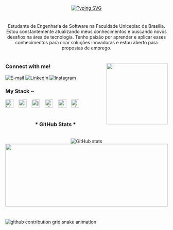 <div align="center">
  <a href="https://git.io/typing-svg">
    <img src="https://readme-typing-svg.demolab.com?font=Fira+Code&weight=500&size=22&pause=1000&color=FF00F6&center=true&vCenter=true&random=false&width=524&lines=%E2%8A%B9+Welcome+to+my+profile!+%CB%99%E1%B5%95%CB%99+%E2%8A%B9+" alt="Typing SVG">
  </a>
</div>

<img align="center" alt="" src="imagem futura ">

#

<p align="center">Estudante de Engenharia de Software na Faculdade Uniceplac de Brasília. Estou constantemente atualizando meus conhecimentos e buscando novos desafios na área de tecnologia. Tenho paixão por aprender e aplicar esses conhecimentos para criar soluções inovadoras e estou aberto para propostas de emprego.
  
#

<img align="right" alt="" height="190px" src="https://media.discordapp.net/attachments/1143514438717165589/1309051153870360596/download.gif?ex=67402c64&is=673edae4&hm=fe26f6de244af1d2d2bebbca5aa0ce2bc30bf2dd3225eaaf72aabce93145cf59&=">

<h3 align="left">Connect with me!</h3>

[![E-mail](https://img.shields.io/badge/-Email-000?style=for-the-badge&logo=microsoft-outlook&logoColor=FF00F6&color:FFF)](mailto:pedrolek721@gmail.com)
[![LinkedIn](https://img.shields.io/badge/-LinkedIn-000?style=for-the-badge&logo=linkedin&logoColor=FF00F6&color:FFF)](https://www.linkedin.com/in/pedro-vin%C3%ADcius-45269031a/)
[![Instagram](https://img.shields.io/badge/-Instagram-000?style=for-the-badge&logo=instagram&logoColor=FF00F6&color:FFF)](https://www.instagram.com/uepdrx/)


<h3 align="left">My Stack ~</h3>

<div align="left">
  <img src="https://cdn.jsdelivr.net/gh/devicons/devicon/icons/html5/html5-original.svg" height="25" alt="html5 logo"  />
  <img width="8" />
  <img src="https://cdn.jsdelivr.net/gh/devicons/devicon/icons/css3/css3-original.svg" height="25" alt="css3 logo"  />
  <img width="8" />
  <img src="https://cdn.jsdelivr.net/gh/devicons/devicon/icons/javascript/javascript-plain.svg" height="25" alt="javascript logo"  />
  <img width="8" />
  <img src="https://cdn.jsdelivr.net/gh/devicons/devicon@latest/icons/php/php-original.svg" height="25" alt="php logo"  />
  <img width="8" />
  <img src="https://cdn.jsdelivr.net/gh/devicons/devicon@latest/icons/aftereffects/aftereffects-original.svg" height="25" alt="php logo"  />
  <img width="8" />
  <img src="https://cdn.jsdelivr.net/gh/devicons/devicon@latest/icons/photoshop/photoshop-original.svg" height="25" alt="photoshop logo"  />
</div>


#

<div style="text-align: center;" align="center">
  <h3>* GitHub Stats *</h3>
  <br>
  <img src="https://github-readme-stats-git-masterrstaa-rickstaa.vercel.app/api?username=madeinpdr&hide_title=true&show_icons=true&include_all_commits=false&count_private=true&line_height=36&hide=issues&bg_color=000&title_color=FF00F6&text_color=FFF&border_radius=8&border_color=561760&icon_color=FF00F6&theme=jolly" alt="GitHub stats">

  <a href="https://github.com/madeinpdr/github-readme-stats">
  <img width="100%" height="195px" src="https://github-readme-stats.vercel.app/api/top-langs/?username=madeinpdr&layout=compact&hide_title=false&title_color=FF00F6&border_color=561760&text_color=FF00F6&bg_color=000" />
  </a>
</div>


#

<picture align="center">
  <source media="(prefers-color-scheme: dark)" srcset="https://raw.githubusercontent.com/madeinpdr/madeinpdr/output/github-contribution-grid-snake-dark.svg">
  <source media="(prefers-color-scheme: light)" srcset="https://raw.githubusercontent.com/madeinpdr/madeinpdr/output/github-contribution-grid-snake-dark.svg">
  <img align="center" alt="github contribution grid snake animation" src="https://raw.githubusercontent.com/madeinpdr/madeinpdr/output/github-contribution-grid-snake.svg">
</picture>
